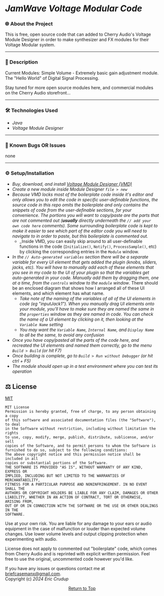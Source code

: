  # _JamWave Voltage Modular Code_  



### 🌐 About the Project     
This is free, open source code that can added to Cherry Audio's Voltage Module Designer in order to make synthesizer and FX modules for their Voltage Modular system. 

---

### 📖 Description
Current Modules:
Simple Volume - Extremely basic gain adjustment module. The "Hello World" of Digital Signal Processing. 

Stay tuned for more open source modules here, and commercial modules on the Cherry Audio storefront...

---

### 🛠 Technologies Used

* _Java_
* _Voltage Module Designer_

---

### 🦠 Known Bugs OR Issues
none

---


### ⚙️ Setup/Installation

* _Buy, download, and install [Voltage Module Designer (VMD)](https://cherryaudio.com/products/voltage-module-designer)_
* _Create a new module inside Module Designer `file > new`_
* _Because VMD locks most of the boilerplate code inside it's editor and only allows you to edit the code in specific user-definable functions, the source code in this repo omits the boilerplate and only contains the snippets of code from the user-definable sections, for your convenience. The portions you will want to copy/paste are the parts that are not commented out (**usually** directly underneath the `// add your own code here` comments). Some surrounding boilerplate code is kept to make it easier to see which part of the editor code you will need to navigate to in order to paste, but this boilerplate is commented out._
  * _Inside VMD, you can easily skip around to all user-definable functions in the code (`Initialize()`, `Notify()`, `ProcessSample()`, etc) by clicking the corresponding entries in the `Module` window. 
* _In the `// Auto-generated variables` section there will be a separate variable for every UI element that gets added the plugin (knobs, sliders, jacks, etc). You will have to manually add each of these elements that you see in my code to the UI of your plugin so that the variables get auto-generated in your code. Manually add them by dragging them, one at a time, from the `controls` window to the `module` window_. There should be an enclosed diagram that shows how I arranged all of these UI elements, and which element has what name. 
  * _Take note of the naming of the variables of all of the UI elements in code (eg "inputJack1"). When you manually drag UI elements onto your module, you'll have to make sure they are named the same in the `properties` window as they are named in code. You can check the name of a UI element by clicking on it, then looking at the `Variable Name` setting_ 
  * _You may want the `Variable Name`, `Internal Name`, and `Display Name` to all be the same, to avoid any confusion_
* _Once you have copy/pasted all the parts of the code here, and recreated the UI elements and named them correctly, go to the menu `Build > Build` (or hit F7)_
* _Once building is complete, go to `Build > Run without Debugger` (or hit ctrl + F5)_
* _The module should open up in a test environment where you can test its operation_


## ⚖️ License

[MIT](https://opensource.org/licenses/MIT)    

```
MIT License
Permission is hereby granted, free of charge, to any person obtaining a copy
of this software and associated documentation files (the "Software"), to deal
in the Software without restriction, including without limitation the rights
to use, copy, modify, merge, publish, distribute, sublicense, and/or sell
copies of the Software, and to permit persons to whom the Software is
furnished to do so, subject to the following conditions:
The above copyright notice and this permission notice shall be included in all
copies or substantial portions of the Software.
THE SOFTWARE IS PROVIDED "AS IS", WITHOUT WARRANTY OF ANY KIND, EXPRESS OR
IMPLIED, INCLUDING BUT NOT LIMITED TO THE WARRANTIES OF MERCHANTABILITY,
FITNESS FOR A PARTICULAR PURPOSE AND NONINFRINGEMENT. IN NO EVENT SHALL THE
AUTHORS OR COPYRIGHT HOLDERS BE LIABLE FOR ANY CLAIM, DAMAGES OR OTHER
LIABILITY, WHETHER IN AN ACTION OF CONTRACT, TORT OR OTHERWISE, ARISING FROM,
OUT OF OR IN CONNECTION WITH THE SOFTWARE OR THE USE OR OTHER DEALINGS IN THE
SOFTWARE.
```

Use at your own risk. You are liable for any damage to your ears or audio equipment in the case of malfunction or louder than expected volume changes. Use lower volume levels and output clipping protection when experimenting with audio.  

License does not apply to commented out "boilerplate" code, which comes from Cherry Audio and is reprinted with explicit written permission. Feel free to use the original, uncommented code however you'd like. 

If you have any issues or questions contact me at briefcasemanx@gmail.com.    
Copyright (c) _2024_  _Eric Crudup_

<center><a href="#">Return to Top</a></center>